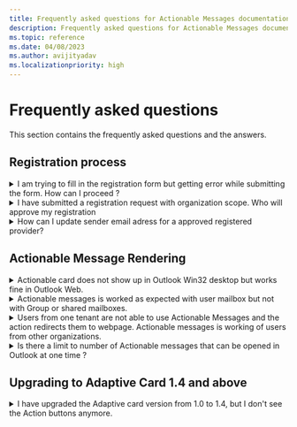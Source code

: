 ```yaml
---
title: Frequently asked questions for Actionable Messages documentation
description: Frequently asked questions for Actionable Messages documentation
ms.topic: reference
ms.date: 04/08/2023
ms.author: avijityadav
ms.localizationpriority: high
---
```


# Frequently asked questions

This section contains the frequently asked questions and the answers.

## Registration process


<details>
<summary>I am trying to fill in the registration form but getting error while submitting the form. How can I proceed ?</summary>

This might happen if there are some fields where the value is unexpected. 

1.	Please recheck all the fields again. 
2.	Try to use smaller size payload and check that HTML tags are not used.
3.	In case you do not find any discrepancy, please remove the card payload json and submit again. If the form is submitted, please send the card payload separately on onboardoam@microsoft.com along with originator id. 
</details>


<details>
<summary>I have submitted a registration request with organization scope. Who will approve my registration</summary>

For an org scope registration of Actionable Messages, the approval of the registration depends on the policies of your organization. Typically, the person or team responsible for managing the M365 tenant will need to approve the registration of Actionable Messages. This could be an IT administrator, a security team, or another group within the organization that is responsible for managing Office 365.
To check who are your org IT admins, follow the following steps :
1.  Go to graph explorer :https://developer.microsoft.com/en-us/graph/graph-explorer
2.  Make a GET request using https://graph.microsoft.com/v1.0/directoryRoles request URL. This will show the list of roles in your tenant.
3.  In the response you can search for “Exchange Administrator” and “Global Administrator.”\
4.  In some tenants exchange Admins might not be present. If exchange Admin role is not listed then you can use the “id” from the global administrator role to fetch the list of tenant admins. 
</details>


<details>
<summary>How can I update sender email adress for a approved registered provider?</summary>

To update the sender list for you Actionable message provider, you can reach out to onboardoam@microsoft.com with updated details. Our team will acknowledge and  update it in backend. Please note that any update will take 2 weeks after the team acknowledges your update. 
</details>


## Actionable Message Rendering

<details>
<summary>Actionable card does not show up in Outlook Win32 desktop but works fine in Outlook Web.</summary>

If you don’t see the Actionable Message in Outlook desktop, please confirm the following:
1.  Your download preferences are set to “Download full items”. It should look like below image<br>
<img src="./images/download-preference.png" alt="download preferences to see actionable messages">

2.  You are not using any screen reader.
3.  Please also check if the following registry key is set to 0 - HKEY_CURRENT_USER\Control Panel\Accessibility\Blind Access\On.
</details>


<details>
<summary>Actionable messages is worked as expected with user mailbox but not with Group or shared mailboxes.</summary>

This is the expected beahviour. Actionable Messages works only with single user mailboxses, Group or shared mailboxes are not supported.
</details>

<details>
<summary>Users from one tenant are not able to use Actionable Messages and the action redirects them to webpage. Actionable messages is working of users from other organizations.</summary>

Please check if the organization usese Mimecase or other similar services. Mimecast changes emails in ways that prevent Actionable Messages workflow . Please perform the following actions to check if it really the issue
1.  Disable Mimecast temporarily and check if  AMs (new mails)are working in that case .
2.  Add "schema.org" domain or "http://schema.org/extensions" to Mimecast exception list.
</details>

<details>
<summary>Is there a limit to number of Actionable messages that can be opened in Outlook at one time ?</summary>

To maintain optimal performance, we allow a maximum of 5 actionable messages emails to be opened at one time. Trying to open more than that simulaneously will shown an error.

</details>


## Upgrading to Adaptive Card 1.4 and above
<details>
<summary>I have upgraded the Adaptive card version from 1.0 to 1.4, but I don't see the Action buttons anymore.</summary>

Action execution paradigm has changed from Adaptive card version 1.4. We have started supporting  [Action.Execute](https://adaptivecards.io/explorer/Action.Execute.html) in place of Action.Http. For more information, see [code sample using Adaptive cards 1.4+](./adaptive-card-code-sample-1.md) .
</details>
